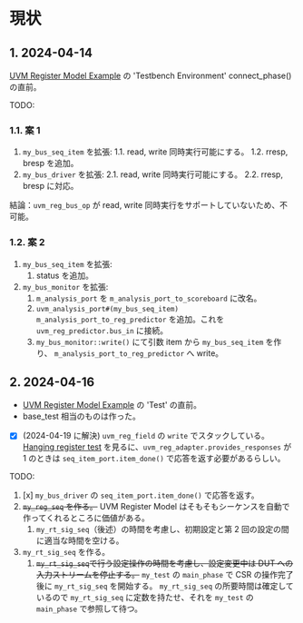 # 現状

## 1. 2024-04-14

[UVM Register Model Example](https://www.chipverify.com/uvm/uvm-register-model-example) の 'Testbench Environment' connect_phase() の直前。

TODO:

### 1.1. 案 1

1. `my_bus_seq_item` を拡張:
   1.1. read, write 同時実行可能にする。
   1.2. rresp, bresp を追加。
2. `my_bus_driver` を拡張:
  2.1. read, write 同時実行可能にする。
  2.2. rresp, bresp に対応。

結論：`uvm_reg_bus_op` が read, write 同時実行をサポートしていないため、不可能。

### 1.2. 案 2

1. `my_bus_seq_item` を拡張:
   1. status を追加。
2. `my_bus_monitor` を拡張:
   1. `m_analysis_port` を `m_analysis_port_to_scoreboard` に改名。
   2. `uvm_analysis_port#(my_bus_seq_item) m_analysis_port_to_reg_predictor` を追加。これを `uvm_reg_predictor.bus_in` に接続。
   3. `my_bus_monitor::write()` にて引数 item から `my_bus_seq_item` を作り、 `m_analysis_port_to_reg_predictor` へ write。

## 2. 2024-04-16

- [UVM Register Model Example](https://www.chipverify.com/uvm/uvm-register-model-example) の 'Test' の直前。
- base_test 相当のものは作った。
- [x] (2024-04-19 に解決) `uvm_reg_field` の `write` でスタックしている。
   [Hanging register test](https://verificationacademy.com/forums/t/hanging-register-test/28695/3) を見るに、`uvm_reg_adapter.provides_responses` が 1 のときは `seq_item_port.item_done()` で応答を返す必要があるらしい。

TODO:

1. [x] `my_bus_driver` の `seq_item_port.item_done()` で応答を返す。
2. ~~`my_reg_seq` を作る。~~ UVM Register Model はそもそもシーケンスを自動で作ってくれるところに価値がある。
   1. `my_rt_sig_seq`（後述）の時間を考慮し、初期設定と第 2 回の設定の間に適当な時間を空ける。
3. `my_rt_sig_seq` を作る。
   1. ~~`my_rt_sig_seq`で行う設定操作の時間を考慮し、設定変更中は DUT への入力ストリームを停止する。~~
      `my_test` の `main_phase` で CSR の操作完了後に `my_rt_sig_seq` を開始する。 `my_rt_sig_seq` の所要時間は確定しているので `my_rt_sig_seq` に定数を持たせ、それを `my_test` の `main_phase` で参照して待つ。
